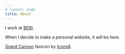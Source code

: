 ```yaml
---
# layout: page
title: About
---
```


I work at [BERI](https://existence.org).

When I decide to make a personal website, it will be here.

[Grand Canyon](https://icons8.com/icon/z7_Yt70NB7pK/grand-canyon) favicon by [Icons8](https://icons8.com).